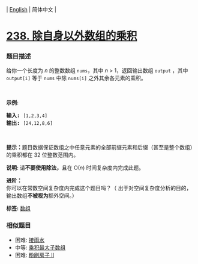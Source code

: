 | [English](README_EN.md) | 简体中文 |

# [238. 除自身以外数组的乘积](https://leetcode-cn.com/problems/product-of-array-except-self)
 ### 题目描述
<p>给你一个长度为&nbsp;<em>n</em>&nbsp;的整数数组&nbsp;<code>nums</code>，其中&nbsp;<em>n</em> &gt; 1，返回输出数组&nbsp;<code>output</code>&nbsp;，其中 <code>output[i]</code>&nbsp;等于&nbsp;<code>nums</code>&nbsp;中除&nbsp;<code>nums[i]</code>&nbsp;之外其余各元素的乘积。</p>

<p>&nbsp;</p>

<p><strong>示例:</strong></p>

<pre><strong>输入:</strong> <code>[1,2,3,4]</code>
<strong>输出:</strong> <code>[24,12,8,6]</code></pre>

<p>&nbsp;</p>

<p><strong>提示：</strong>题目数据保证数组之中任意元素的全部前缀元素和后缀（甚至是整个数组）的乘积都在 32 位整数范围内。</p>

<p><strong>说明: </strong>请<strong>不要使用除法，</strong>且在&nbsp;O(<em>n</em>) 时间复杂度内完成此题。</p>

<p><strong>进阶：</strong><br>
你可以在常数空间复杂度内完成这个题目吗？（ 出于对空间复杂度分析的目的，输出数组<strong>不被视为</strong>额外空间。）</p>

**标签:**  [数组](https://leetcode-cn.com/tag/array) 
 ### 相似题目
- 困难:	[接雨水](https://leetcode-cn.com/problems/trapping-rain-water) 
- 中等:	[乘积最大子数组](https://leetcode-cn.com/problems/maximum-product-subarray) 
- 困难:	[粉刷房子 II](https://leetcode-cn.com/problems/paint-house-ii) 
